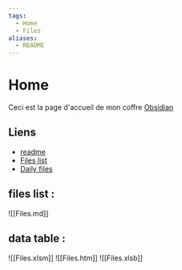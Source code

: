 ```yaml
---
tags:
  - Home
  - Files
aliases:
  - README
---  
```

# Home
Ceci est la page d'accueil de mon coffre [Obsidian](https://obsidian.md)
## Liens
+ [readme](README.md)
+ [Files list](Files.md)
+ [Daily files](<Daily Note/Daily_files.md>)

## files list :
![[Files.md]]

## data table :
![[Files.xlsm]]
![[Files.htm]]
![[Files.xlsb]]